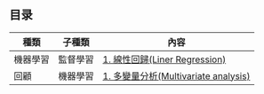 ## 目录

| 種類 | 子種類 | 內容                                                        |
| ----- | -------- | ------------------------------------------------------------ | 
| 機器學習 | 監督學習 | [1. 線性回歸(Liner Regression)](https://github.com/NLP-LOVE/ML-NLP/blob/master/Machine%20Learning/Liner%20Regression/1.Liner%20Regression.md) |
| 回顧 | 機器學習 | [1. 多變量分析(Multivariate analysis)](https://github.com/NLP-LOVE/ML-NLP/blob/master/Machine%20Learning/Liner%20Regression/1.Liner%20Regression.md) | 
